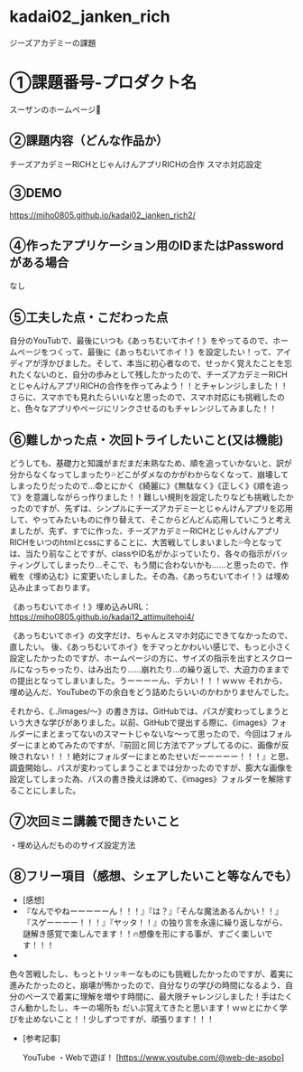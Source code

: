 # kadai02_janken_rich
ジーズアカデミーの課題
# ①課題番号-プロダクト名

スーザンのホームページ🌈

## ②課題内容（どんな作品か）

チーズアカデミーRICHとじゃんけんアプリRICHの合作
スマホ対応設定

## ③DEMO

 https://miho0805.github.io/kadai02_janken_rich2/

## ④作ったアプリケーション用のIDまたはPasswordがある場合

なし

## ⑤工夫した点・こだわった点

自分のYouTubで、最後にいつも《あっちむいてホイ！》をやってるので、ホームページをつくって、最後に《あっちむいてホイ！》を設定したい！って、アイディアが浮かびました。そして、本当に初心者なので、せっかく覚えたことを忘れたくないのと、自分の歩みとして残したかったので、チーズアカデミーRICHとじゃんけんアプリRICHの合作を作ってみよう！！とチャレンジしました！！さらに、スマホでも見れたらいいなと思ったので、スマホ対応にも挑戦したのと、色々なアプリやページにリンクさせるのもチャレンジしてみました！！

## ⑥難しかった点・次回トライしたいこと(又は機能)

どうしても、基礎力と知識がまだまだ未熟なため、順を追っていかないと、訳が分からなくなってしまったり💦どこがダメなのかがわからなくなって、崩壊してしまったりだったので…😨とにかく《綺麗に》《無駄なく》《正しく》《順を追って》を意識しながらっ作りました！！難しい規則を設定したりなども挑戦したかったのですが、先ずは、シンプルにチーズアカデミーとじゃんけんアプリを応用して、やってみたいものに作り替えて、そこからどんどん応用していこうと考えましたが、先ず、すでに作った、チーズアカデミーRICHとじゃんけんアプリRICHをいつのhtmlとcssにすることに、大苦戦してしまいました💦今となっては、当たり前なことですが、classやID名がかぶっていたり、各々の指示がバッティングしてしまったり…そこで、もう間に合わないかも……と思ったので、作戦を《埋め込む》に変更いたしました。その為、《あっちむいてホイ！》は埋め込み止まっております。

《あっちむいてホイ！》埋め込みURL：https://miho0805.github.io/kadai12_attimuitehoi4/

《あっちむいてホイ》の文字だけ、ちゃんとスマホ対応にできてなかったので、直したい。
後、《あっちむいてホイ》をチマっとかわいい感じで、もっと小さく設定したかったのですが、ホームページの方に、サイズの指示を出すとスクロールになっちゃったり、はみ出たり……崩れたり…の繰り返しで、大迫力のままでの提出となってしまいました。うーーーーん、デカい！！！ｗｗｗ
それから、埋め込んだ、YouTubeの下の余白をどう詰めたらいいのかわかりませんでした。

それから、《../images/～》の書き方は、GitHubでは、パスが変わってしまうという大きな学びがありました。以前、GitHubで提出する際に、《images》フォルダーにまとまってないのスマートじゃないな～って思ったので、今回はフォルダーにまとめてみたのですが、『前回と同じ方法でアップしてるのに、画像が反映されない！！！絶対にフォルダーにまとめたせいだーーーーー！！！』と思、調査開始し、パスが変わってしまうことまでは分かったのですが、膨大な画像を設定してしまった為、パスの書き換えは諦めて、《images》フォルダーを解除することにしました。


## ⑦次回ミニ講義で聞きたいこと

・埋め込んだもののサイズ設定方法

## ⑧フリー項目（感想、シェアしたいこと等なんでも）

- [感想]
- 『なんでやねーーーーーん！！！』『は？』『そんな魔法あるんかい！！』『スゲーーーー！！！』『ヤッタ！！』の独り言を永遠に繰り返しながら、謎解き感覚で楽しんでます！！🔥想像を形にする事が、すごく楽しいです！！！
- 
色々苦戦したし、もっとトリッキーなものにも挑戦したかったのですが、着実に進みたかったのと、崩壊が怖かったので、自分なりの学びの時間になるよう、自分のペースで着実に理解を増やす時間に、最大限チャレンジしました！手はたくさん動かしたし、キーの場所も
だいぶ覚えてきたと思います！ｗｗとにかく学びを止めないこと！！少しずつですが、頑張ります！！！

- [参考記事]

  YouTube
  ・Webで遊ぼ！
   [https://www.youtube.com/@web-de-asobo]
 

